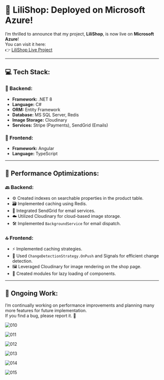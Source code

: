 # 🎉 LiliShop: Deployed on Microsoft Azure!

I’m thrilled to announce that my project, **LiliShop**, is now live on **Microsoft Azure**!  
You can visit it here:  
👉 [LiliShop Live Project](https://lnkd.in/eAK8B3Ka)

---

## 💻 Tech Stack:

### 🔧 Backend:
- **Framework:** .NET 8  
- **Language:** C#  
- **ORM:** Entity Framework  
- **Database:** MS SQL Server, Redis  
- **Image Storage:** Cloudinary  
- **Services:** Stripe (Payments), SendGrid (Emails)

### 🎨 Frontend:
- **Framework:** Angular  
- **Language:** TypeScript  

---

## 🚀 Performance Optimizations:

### 🔙 Backend:
- ⚙️ Created indexes on searchable properties in the product table.  
- 🗃️ Implemented caching using Redis.  
- 📧 Integrated SendGrid for email services.  
- ☁️ Utilized Cloudinary for cloud-based image storage.  
- 🛠️ Implemented `BackgroundService` for email dispatch.

### 🔝 Frontend:
- ⚡ Implemented caching strategies.  
- 🔄 Used `ChangeDetectionStrategy.OnPush` and Signals for efficient change detection.  
- 🖼️ Leveraged Cloudinary for image rendering on the shop page.  
- 🚦 Created modules for lazy loading of components.  

---

## 🔧 Ongoing Work:
I’m continually working on performance improvements and planning many more features for future implementation.  
If you find a bug, please report it. 🙂

![010](https://github.com/user-attachments/assets/1c6fb81b-8b46-4183-8023-0d61c0253cfa)

![011](https://github.com/user-attachments/assets/193b0286-ce54-4ae7-8eae-fda20ede32d4)

![012](https://github.com/user-attachments/assets/f208ad36-52c7-4395-b14d-2c2b6f5feb86)

![013](https://github.com/user-attachments/assets/8edfa677-39b5-4f58-a80c-f9fcbafa4f39)

![014](https://github.com/user-attachments/assets/982ea2d5-bc4e-4a90-a30f-abdc2a12e924)

![015](https://github.com/user-attachments/assets/486d8d56-a3fe-4130-9b6d-a544e073bdc6)







